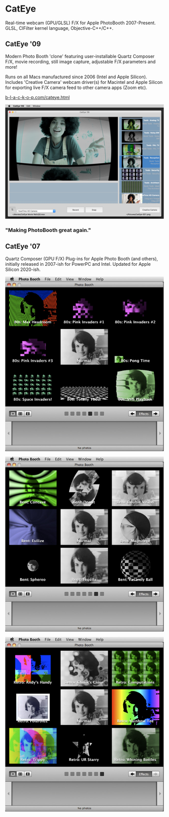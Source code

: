 # CatEye
Real-time webcam (GPU/GLSL) F/X for Apple PhotoBooth 2007-Present. GLSL, CIFilter kernel language, Objective-C++/C++.

## CatEye '09

Modern Photo Booth 'clone' featuring user-installable Quartz Composer F/X, movie recording, still image capture, adjustable F/X parameters and more!  

Runs on all Macs manufactured since 2006 (Intel and Apple Silicon).  Includes 'Creative Camera' webcam driver(s) for Macintel and Apple Silicon for exporting live F/X camera feed to other camera apps (Zoom etc).

[b-l-a-c-k-o-p.com/cateye.html](https://b-l-a-c-k-o-p.com/cateye.html)

![CatEye09-1](CatEye09-1.jpg)

### "Making PhotoBooth great again."

## CatEye '07
Quartz Composer (GPU F/X) Plug-ins for Apple Photo Booth (and others), initially released in 2007-ish for PowerPC and Intel.  Updated for Apple Silicon 2020-ish.

![CatEye07-1](CatEye07-1.jpg)

![CatEye07-2](CatEye07-2.jpg)

![CatEye07-3](CatEye07-3.jpg)

